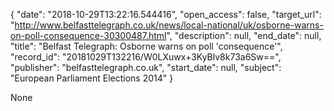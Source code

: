 {
  "date": "2018-10-29T13:22:16.544416", 
  "open_access": false, 
  "target_url": "http://www.belfasttelegraph.co.uk/news/local-national/uk/osborne-warns-on-poll-consequence-30300487.html", 
  "description": null, 
  "end_date": null, 
  "title": "Belfast Telegraph: Osborne warns on poll 'consequence'", 
  "record_id": "20181029T132216/W0LXuwx+3KyBlv8k73a6Sw==", 
  "publisher": "belfasttelegraph.co.uk", 
  "start_date": null, 
  "subject": "European Parliament Elections 2014"
}

None